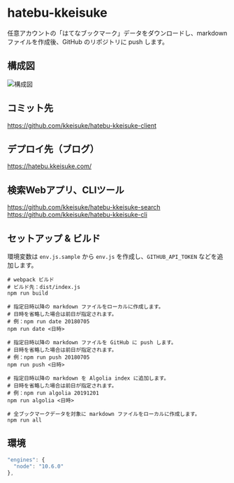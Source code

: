 # hatebu-kkeisuke

任意アカウントの「はてなブックマーク」データをダウンロードし、markdown ファイルを作成後、GitHub のリポジトリに push します。

## 構成図

![構成図](https://plantuml-server.kkeisuke.app/png/ZLD1RzCm6BtxLtmIXy6X_80SqAe9hPCcD6aI738EJkCcfevTEOu6rnY9mWK4eZqm2JJr149COiUD_HYl7J-3pqvQ0k90Jiz-dz_t-JrdkpHKcweGX6oLOoudLDC22YNLCDUgO61qnRfKcTDK7NEPmOYAyWygeSDnfbKbqnqbb8PRzyD7I3nWMeqhE1pcBAq4qu-1bb2kLoJEgM6IGlzWBp3DaiIxt0og96nbt92uBp8bE0qRjC5agws2_cHIhaiz9h6pCsU_kleiR2T2PIHUBKvkpayViSJLfyxEdVtSpC8DMvCx-tlEFdVsmjalWHmAZctCCJUc7Rt5X6pk03tDizpqxhN3Ht0adNtXLUghvUlPyiUSI6KO23Ooe4QTsmCyK2cx-wH4L50zHdibN5-UhAPl29Cf-6FTHfx7Fgq14N2PigT7ykVLvVBLftyKeX_HHXYdghyx-z5Pw-mKGqSMUdwefj8x5q6tnjdt7jJVGgtdDygj3H6iFfolPcUkVkkDgnV1koa9qcsfTnzrlIFp4CgYiIDHngZ26nBoGI-O4Npq3D6WoXIUU8SnEFlojnN4XmMzQj8r0P_Etu8XqwxWuK4VRZ-i6632TpfwcEz_oFbN0B2hEWUt4UAlymi0.png)

## コミット先

https://github.com/kkeisuke/hatebu-kkeisuke-client

## デプロイ先（ブログ）

https://hatebu.kkeisuke.com/

## 検索Webアプリ、CLIツール

https://github.com/kkeisuke/hatebu-kkeisuke-search  
https://github.com/kkeisuke/hatebu-kkeisuke-cli

## セットアップ & ビルド

環境変数は `env.js.sample` から `env.js` を作成し、`GITHUB_API_TOKEN` などを追加します。

```shell
# webpack ビルド
# ビルド先：dist/index.js
npm run build

# 指定日時以降の markdown ファイルをローカルに作成します。
# 日時を省略した場合は前日が指定されます。
# 例：npm run date 20180705
npm run date <日時>

# 指定日時以降の markdown ファイルを GitHub に push します。
# 日時を省略した場合は前日が指定されます。
# 例：npm run push 20180705
npm run push <日時>

# 指定日時以降の markdown を Algolia index に追加します。
# 日時を省略した場合は前日が指定されます。
# 例：npm run algolia 20191201
npm run algolia <日時>

# 全ブックマークデータを対象に markdown ファイルをローカルに作成します。
npm run all
```

## 環境

```js
"engines": {
  "node": "10.6.0"
},
```
